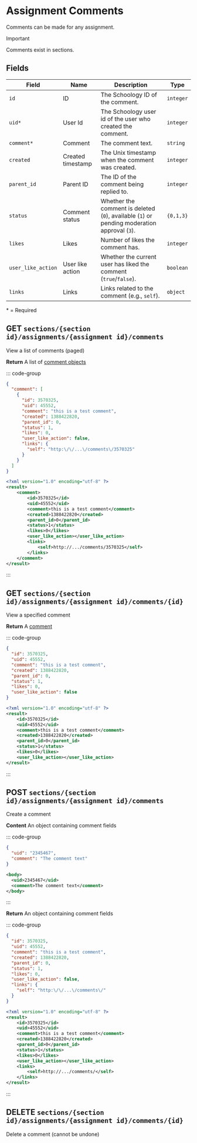 # Assignment Comments

Comments can be made for any assignment.

> [!IMPORTANT]
> Comments exist in sections.

## Fields

| Field              | Name              | Description                                                                                 | Type      |
| ------------------ | ----------------- | ------------------------------------------------------------------------------------------- | --------- |
| `id`               | ID                | The Schoology ID of the comment.                                                            | `integer` |
| `uid*`             | User Id           | The Schoology user id of the user who created the comment.                                  | `integer` |
| `comment*`         | Comment           | The comment text.                                                                           | `string`  |
| `created`          | Created timestamp | The Unix timestamp when the comment was created.                                            | `integer` |
| `parent_id`        | Parent ID         | The ID of the comment being replied to.                                                     | `integer` |
| `status`           | Comment status    | Whether the comment is deleted (`0`), available (`1`) or pending moderation approval (`3`). | `{0,1,3}` |
| `likes`            | Likes             | Number of likes the comment has.                                                            | `integer` |
| `user_like_action` | User like action  | Whether the current user has liked the comment (`true`/`false`).                            | `boolean` |
| `links`            | Links             | Links related to the comment (e.g., `self`).                                                | `object`  |

\* = Required

## GET `sections/{section id}/assignments/{assignment id}/comments`

View a list of comments (paged)

**Return** A list of [comment objects](#fields)

::: code-group

```json [JSON]
{
  "comment": [
    {
      "id": 3570325,
      "uid": 45552,
      "comment": "this is a test comment",
      "created": 1388422820,
      "parent_id": 0,
      "status": 1,
      "likes": 0,
      "user_like_action": false,
      "links": {
        "self": "http:\/\/...\/comments\/3570325"
      }
    }
  ]
}
```

```xml [XML]
<?xml version="1.0" encoding="utf-8" ?>
<result>
    <comment>
        <id>3570325</id>
        <uid>45552</uid>
        <comment>this is a test comment</comment>
        <created>1388422820</created>
        <parent_id>0</parent_id>
        <status>1</status>
        <likes>0</likes>
        <user_like_action></user_like_action>
        <links>
            <self>http://.../comments/3570325</self>
        </links>
    </comment>
</result>
```

:::

## GET `sections/{section id}/assignments/{assignment id}/comments/{id}`

View a specified comment

**Return** A [comment](#fields)

::: code-group

```json [JSON]
{
  "id": 3570325,
  "uid": 45552,
  "comment": "this is a test comment",
  "created": 1388422820,
  "parent_id": 0,
  "status": 1,
  "likes": 0,
  "user_like_action": false
}
```

```xml [XML]
<?xml version="1.0" encoding="utf-8" ?>
<result>
    <id>3570325</id>
    <uid>45552</uid>
    <comment>this is a test comment</comment>
    <created>1388422820</created>
    <parent_id>0</parent_id>
    <status>1</status>
    <likes>0</likes>
    <user_like_action></user_like_action>
</result>
```

:::

## POST `sections/{section id}/assignments/{assignment id}/comments`

Create a comment

**Content** An object containing comment fields

::: code-group

```json [JSON]
{
  "uid": "2345467",
  "comment": "The comment text"
}
```

```xml [XML]
<body>
  <uid>2345467</uid>
  <comment>The comment text</comment>
</body>
```

:::

**Return** An object containing comment fields

::: code-group

```json [JSON]
{
  "id": 3570325,
  "uid": 45552,
  "comment": "this is a test comment",
  "created": 1388422820,
  "parent_id": 0,
  "status": 1,
  "likes": 0,
  "user_like_action": false,
  "links": {
    "self": "http:\/\/...\/comments\/"
  }
}
```

```xml [XML]
<?xml version="1.0" encoding="utf-8" ?>
<result>
    <id>3570325</id>
    <uid>45552</uid>
    <comment>this is a test comment</comment>
    <created>1388422820</created>
    <parent_id>0</parent_id>
    <status>1</status>
    <likes>0</likes>
    <user_like_action></user_like_action>
    <links>
        <self>http://.../comments/</self>
    </links>
</result>
```

:::

## DELETE `sections/{section id}/assignments/{assignment id}/comments/{id}`

Delete a comment (cannot be undone)
